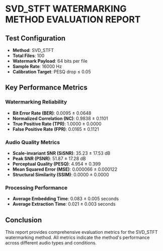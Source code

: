# SVD_STFT WATERMARKING METHOD EVALUATION REPORT

## Test Configuration
- **Method**: SVD_STFT
- **Total Files**: 100
- **Watermark Payload**: 64 bits per file
- **Sample Rate**: 16000 Hz
- **Calibration Target**: PESQ drop ≤ 0.05

## Key Performance Metrics

### Watermarking Reliability
- **Bit Error Rate (BER)**: 0.0095 ± 0.0648
- **Normalized Correlation (NC)**: 0.9838 ± 0.1101
- **True Positive Rate (TPR)**: 1.0000 ± 0.0000
- **False Positive Rate (FPR)**: 0.0165 ± 0.1121

### Audio Quality Metrics
- **Scale-invariant SNR (SiSNR)**: 35.23 ± 17.53 dB
- **Peak SNR (PSNR)**: 51.87 ± 17.28 dB
- **Perceptual Quality (PESQ)**: 4.954 ± 0.399
- **Mean Squared Error (MSE)**: 0.000066 ± 0.000122
- **Structural Similarity (SSIM)**: 0.0000 ± 0.0000

### Processing Performance
- **Average Embedding Time**: 0.083 ± 0.005 seconds
- **Average Extraction Time**: 0.021 ± 0.003 seconds

## Conclusion
This report provides comprehensive evaluation metrics for the SVD_STFT watermarking method.
All metrics indicate the method's performance across different audio types and conditions.
